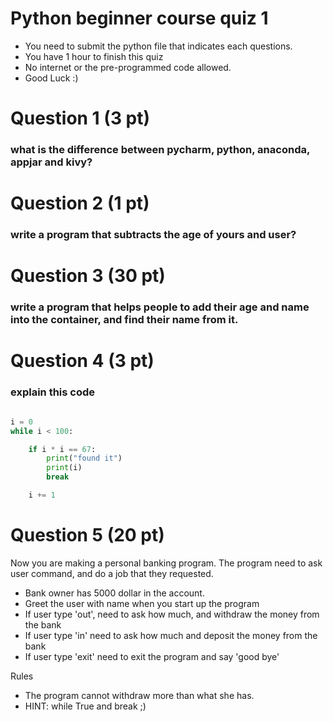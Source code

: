 # Python beginner course quiz 1

- You need to submit the python file that indicates each questions.
- You have 1 hour to finish this quiz
- No internet or the pre-programmed code allowed.
- Good Luck :)

# Question 1 (3 pt)
### what is the difference between pycharm, python, anaconda, appjar and kivy?

# Question 2 (1 pt)
### write a program that subtracts the age of yours and user?



# Question 3 (30 pt)
### write a program that helps people to add their age and name into the container, and find their name from it.


# Question 4 (3 pt)
### explain this code

```python

i = 0
while i < 100:

    if i * i == 67:
        print("found it")
        print(i)
        break

    i += 1

```

# Question 5 (20 pt)
Now you are making a personal banking program.
The program need to ask user command, and do a job that they requested.

- Bank owner has 5000 dollar in the account.
- Greet the user with name when you start up the program
- If user type 'out', need to ask how much, and withdraw the money from the bank
- If user type 'in' need to ask how much and deposit the money from the bank
- If user type 'exit' need to exit the program and say 'good bye'

Rules
- The program cannot withdraw more than what she has.
- HINT: while True and break ;)

```
